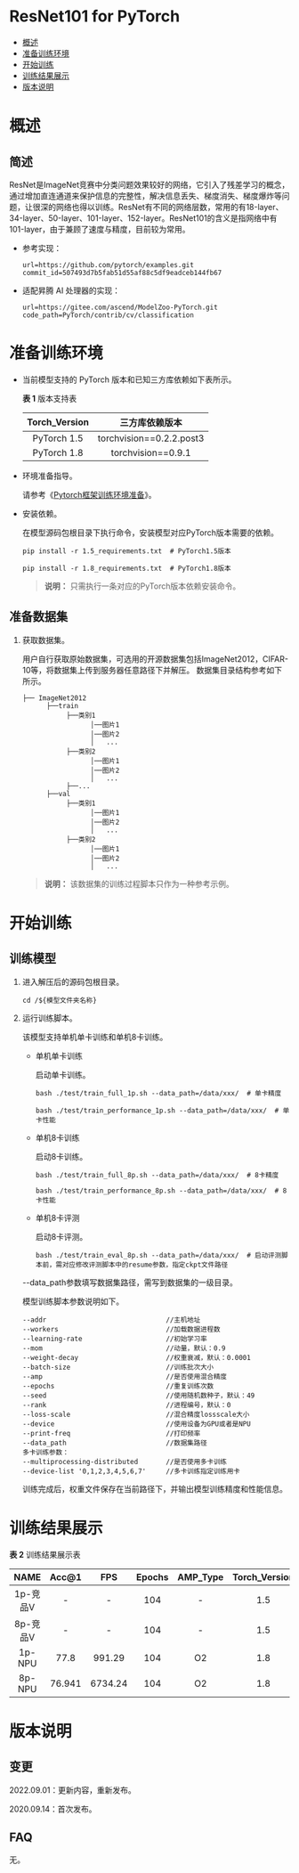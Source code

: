 # ResNet101 for PyTorch

-   [概述](#概述)
-   [准备训练环境](#准备训练环境)
-   [开始训练](#开始训练)
-   [训练结果展示](#训练结果展示)
-   [版本说明](#版本说明)

# 概述

## 简述

ResNet是ImageNet竞赛中分类问题效果较好的网络，它引入了残差学习的概念，通过增加直连通道来保护信息的完整性，解决信息丢失、梯度消失、梯度爆炸等问题，让很深的网络也得以训练。ResNet有不同的网络层数，常用的有18-layer、34-layer、50-layer、101-layer、152-layer。ResNet101的含义是指网络中有101-layer，由于兼顾了速度与精度，目前较为常用。

- 参考实现：

  ```
  url=https://github.com/pytorch/examples.git
  commit_id=507493d7b5fab51d55af88c5df9eadceb144fb67
  ```

- 适配昇腾 AI 处理器的实现：

    ```
    url=https://gitee.com/ascend/ModelZoo-PyTorch.git
    code_path=PyTorch/contrib/cv/classification
    ```


# 准备训练环境

- 当前模型支持的 PyTorch 版本和已知三方库依赖如下表所示。

  **表 1**  版本支持表

  | Torch_Version      | 三方库依赖版本                                 |
  | :--------: | :----------------------------------------------------------: |
  | PyTorch 1.5 | torchvision==0.2.2.post3 |
  | PyTorch 1.8 | torchvision==0.9.1 |

- 环境准备指导。

  请参考《[Pytorch框架训练环境准备](https://www.hiascend.com/document/detail/zh/ModelZoo/pytorchframework/ptes)》。
  
- 安装依赖。

  在模型源码包根目录下执行命令，安装模型对应PyTorch版本需要的依赖。
  ```
  pip install -r 1.5_requirements.txt  # PyTorch1.5版本
  
  pip install -r 1.8_requirements.txt  # PyTorch1.8版本
  ```
  > **说明：** 
  >只需执行一条对应的PyTorch版本依赖安装命令。

## 准备数据集

1. 获取数据集。

   用户自行获取原始数据集，可选用的开源数据集包括ImageNet2012，CIFAR-10等，将数据集上传到服务器任意路径下并解压。
   数据集目录结构参考如下所示。

   ```
   ├── ImageNet2012
         ├──train
              ├──类别1
                    │──图片1
                    │──图片2
                    │   ...       
              ├──类别2
                    │──图片1
                    │──图片2
                    │   ...   
              ├──...                     
         ├──val  
              ├──类别1
                    │──图片1
                    │──图片2
                    │   ...       
              ├──类别2
                    │──图片1
                    │──图片2
                    │   ...              
   ```
   > **说明：** 
   >该数据集的训练过程脚本只作为一种参考示例。

# 开始训练

## 训练模型

1. 进入解压后的源码包根目录。

   ```
   cd /${模型文件夹名称}
   ```

2. 运行训练脚本。

   该模型支持单机单卡训练和单机8卡训练。

   - 单机单卡训练

     启动单卡训练。

     ```
     bash ./test/train_full_1p.sh --data_path=/data/xxx/  # 单卡精度
     
     bash ./test/train_performance_1p.sh --data_path=/data/xxx/  # 单卡性能
     ```

   - 单机8卡训练

     启动8卡训练。

     ```
     bash ./test/train_full_8p.sh --data_path=/data/xxx/  # 8卡精度
     
     bash ./test/train_performance_8p.sh --data_path=/data/xxx/  # 8卡性能
     ```

   - 单机8卡评测

     启动8卡评测。

     ```
     bash ./test/train_eval_8p.sh --data_path=/data/xxx/  # 启动评测脚本前，需对应修改评测脚本中的resume参数，指定ckpt文件路径
     ```

   --data_path参数填写数据集路径，需写到数据集的一级目录。
   
   模型训练脚本参数说明如下。
    ```
    --addr                              //主机地址
    --workers                           //加载数据进程数 
    --learning-rate                     //初始学习率
    --mom                               //动量，默认：0.9
    --weight-decay                      //权重衰减，默认：0.0001
    --batch-size                        //训练批次大小
    --amp                               //是否使用混合精度
    --epochs                            //重复训练次数
    --seed                              //使用随机数种子，默认：49
    --rank                              //进程编号，默认：0
    --loss-scale                        //混合精度lossscale大小
    --device                            //使用设备为GPU或者是NPU
    --print-freq                        //打印频率
    --data_path                         //数据集路径
    多卡训练参数：
    --multiprocessing-distributed       //是否使用多卡训练
    --device-list '0,1,2,3,4,5,6,7'     //多卡训练指定训练用卡
    ```
   训练完成后，权重文件保存在当前路径下，并输出模型训练精度和性能信息。

# 训练结果展示
**表 2**  训练结果展示表

|   NAME   | Acc@1 | FPS  | Epochs | AMP_Type | Torch_Version |
| :------: | :---: | :--: | :----: | :------: | :-----------: |
| 1p-竞品V | - |  -   |  104   |    -    |  1.5   |
| 8p-竞品V | - |  -   |  104   |    -    |  1.5   |
|  1p-NPU  | 77.8  | 991.29  |  104   |    O2    |  1.8   |
|  8p-NPU  | 76.941 | 6734.24 |  104   |    O2    |  1.8   |


# 版本说明

## 变更

2022.09.01：更新内容，重新发布。

2020.09.14：首次发布。

## FAQ

无。
